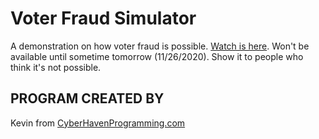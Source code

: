 # Voter Fraud Simulator
A demonstration on how voter fraud is possible. [Watch is here](https://CyberHavenProgramming.com/blog/2020/11/26/how-make-election-fraud-software-5-minutes-dominion-voter-fraud-biden-democrat-corruption/). Won't be available until sometime tomorrow (11/26/2020). Show it to people who think it's not possible.

## PROGRAM CREATED BY
Kevin from [CyberHavenProgramming.com](https://CyberHavenProgramming.com/)

